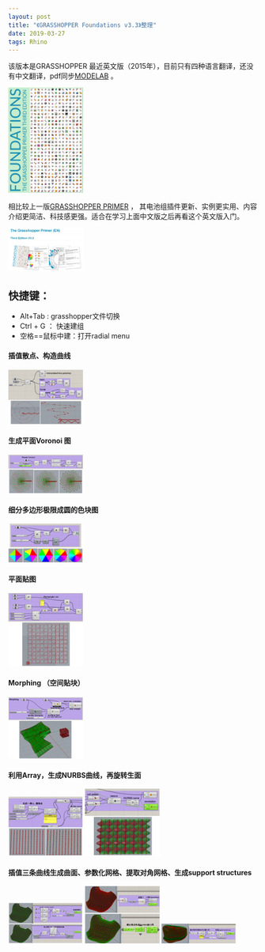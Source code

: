 ```yaml
---
layout: post
title: "《GRASSHOPPER Foundations v3.3》整理"
date: 2019-03-27
tags: Rhino
---
```


该版本是GRASSHOPPER 最近英文版（2015年），目前只有四种语言翻译，还没有中文翻译，pdf同步<a href="http://grasshopperprimer.com/en/index.html"  target="_blank">MODELAB</a> 。

<img src="/images/posts/Rhino/grasshopper3.png" height="30%" width="30%">

相比较上一版<a href="https://wwmore.github.io/2019/03/Rhino-GRASSHOPPER-PRIMER-%E6%95%B4%E7%90%86/"  target="_blank">GRASSHOPPER PRIMER</a>
， 其电池组插件更新、实例更实用、内容介绍更简洁、科技感更强。适合在学习上面中文版之后再看这个英文版入门。

<img src="/images/posts/Rhino/grasshopper3_1.png" height="30%" width="30%">

## 快捷键：
- Alt+Tab : grasshopper文件切换
- Ctrl + G ： 快速建组
- 空格==鼠标中建：打开radial menu

#### 插值散点、构造曲线

<img src="/images/posts/Rhino/grassv3_1.png" height="30%" width="30%">


#### 生成平面Voronoi 图

<img src="/images/posts/Rhino/grassv3_2.png" height="30%" width="30%">

#### 细分多边形极限成圆的色块图

<img src="/images/posts/Rhino/grassv3_3.png" height="30%" width="30%">

#### 平面贴图

<img src="/images/posts/Rhino/grassv3_4.png" height="30%" width="30%">


#### Morphing （空间贴块）
<img src="/images/posts/Rhino/grassv3_5.png" height="30%" width="30%">

#### 利用Array，生成NURBS曲线，再旋转生面

<img src="/images/posts/Rhino/grassv3_6.png" height="30%" width="30%">
<img src="/images/posts/Rhino/grassv3_7.png" height="30%" width="30%">

#### 插值三条曲线生成曲面、参数化网格、提取对角网格、生成support structures

<img src="/images/posts/Rhino/grassv3_8.png" height="30%" width="30%">
<img src="/images/posts/Rhino/grassv3_9.png" height="30%" width="30%">
<img src="/images/posts/Rhino/grassv3_10.png" height="30%" width="30%">
